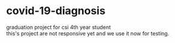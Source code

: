 # covid-19-diagnosis
graduation project for csi 4th year student  
this's project are not responsive yet and we use it now for testing.
